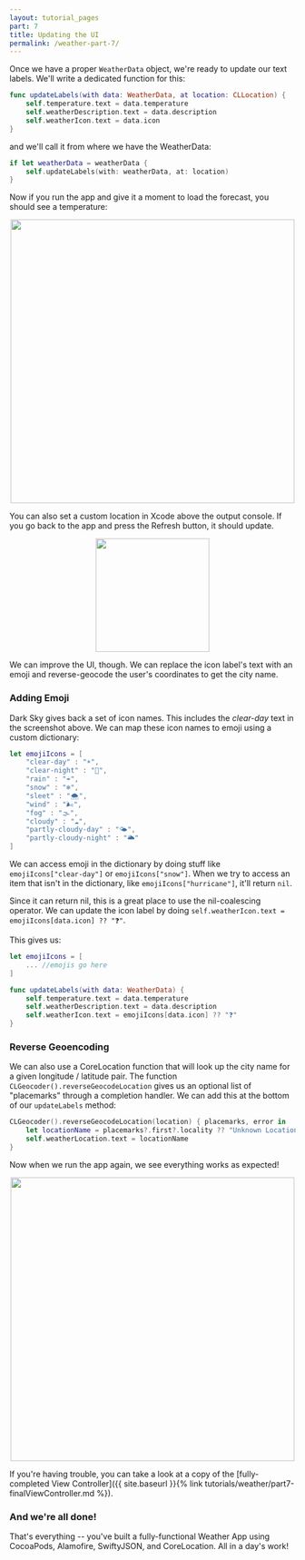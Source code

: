 ```yaml
---
layout: tutorial_pages
part: 7
title: Updating the UI
permalink: /weather-part-7/
---
```


Once we have a proper `WeatherData` object, we're ready to update our text labels. We'll write a dedicated function for this:

```swift
func updateLabels(with data: WeatherData, at location: CLLocation) {
    self.temperature.text = data.temperature
    self.weatherDescription.text = data.description
    self.weatherIcon.text = data.icon
}
```

and we'll call it from where we have the WeatherData:

```swift
if let weatherData = weatherData {
    self.updateLabels(with: weatherData, at: location)
}
```

Now if you run the app and give it a moment to load the forecast, you should see a temperature:

<p align="center"> <img src="../images/weather/temperature.png" align="center" height="500px"> </p>

You can also set a custom location in Xcode above the output console. If you go back to the app and press the Refresh button, it should update.

<p align="center"> <img src="../images/weather/customLocation.png" align="center" height="200px"> </p>

We can improve the UI, though. We can replace the icon label's text with an emoji and reverse-geocode the user's coordinates to get the city name.

### Adding Emoji

Dark Sky gives back a set of icon names. This includes the *clear-day* text in the screenshot above. We can map these icon 
names to emoji using a custom dictionary:

```swift
let emojiIcons = [
    "clear-day" : "☀️",
    "clear-night" : "🌙",
    "rain" : "☔️",
    "snow" : "❄️",
    "sleet" : "🌨",
    "wind" : "🌬",
    "fog" : "🌫",
    "cloudy" : "☁️",
    "partly-cloudy-day" : "🌤",
    "partly-cloudy-night" : "🌥"
]
```

We can access emoji in the dictionary by doing stuff like `emojiIcons["clear-day"]` or `emojiIcons["snow"]`. When we try to access an item that isn't in the dictionary, like `emojiIcons["hurricane"]`, it'll return `nil`. 

Since it can return nil, this is a great place to use the nil-coalescing operator. We can update the icon label by doing `self.weatherIcon.text = emojiIcons[data.icon] ?? "❓"`.

This gives us:

```swift
let emojiIcons = [
    ... //emojis go here
]

func updateLabels(with data: WeatherData) {
    self.temperature.text = data.temperature
    self.weatherDescription.text = data.description
    self.weatherIcon.text = emojiIcons[data.icon] ?? "❓"
}
```

### Reverse Geoencoding

We can also use a CoreLocation function that will look up the city name for a given longitude / latitude pair. The function `CLGeocoder().reverseGeocodeLocation` gives us an optional list of "placemarks" through a completion handler. We can add this at the bottom of our `updateLabels` method:

```swift
CLGeocoder().reverseGeocodeLocation(location) { placemarks, error in
    let locationName = placemarks?.first?.locality ?? "Unknown Location"
    self.weatherLocation.text = locationName
}
```

Now when we run the app again, we see everything works as expected!

<p align="center"> <img src="../images/weather/weatherNewYork.png" align="center" height="500px"> </p>

If you're having trouble, you can take a look at a copy of the [fully-completed View Controller]({{ site.baseurl }}{% link tutorials/weather/part7-finalViewController.md %}).


### And we're all done!

That's everything -- you've built a fully-functional Weather App using CocoaPods, Alamofire, SwiftyJSON, and CoreLocation. All in a day's work!
